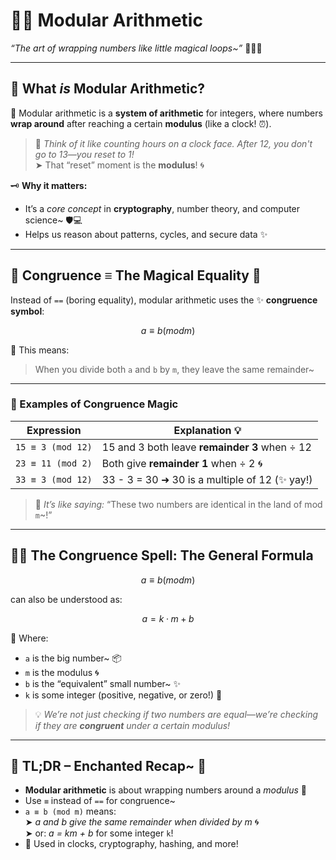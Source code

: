 # 🌟🔢 Modular Arithmetic

_“The art of wrapping numbers like little magical loops~”_ 🧙‍♀️💫

---

## 🎀 What _is_ Modular Arithmetic?

🧩 Modular arithmetic is a **system of arithmetic** for integers, where numbers **wrap around** after reaching a certain **modulus** (like a clock! ⏰).

> 🌸 _Think of it like counting hours on a clock face. After 12, you don't go to 13—you reset to 1!_  
> ➤ That “reset” moment is the **modulus**! 🌀

🗝️ **Why it matters:**

- It’s a _core concept_ in **cryptography**, number theory, and computer science~ 🛡️💻
- Helps us reason about patterns, cycles, and secure data ✨

---

## 🧪 Congruence ≡ The Magical Equality 💖

Instead of `==` (boring equality), modular arithmetic uses the ✨ **congruence symbol**:

```math
a ≡ b (mod m)
```

🧁 This means:

> When you divide both `a` and `b` by `m`, they leave the same remainder~

---

### 💬 Examples of Congruence Magic

| Expression        | Explanation 💡                                 |
| ----------------- | ---------------------------------------------- |
| `15 ≡ 3 (mod 12)` | 15 and 3 both leave **remainder 3** when ÷ 12  |
| `23 ≡ 11 (mod 2)` | Both give **remainder 1** when ÷ 2 🌀          |
| `33 ≡ 3 (mod 12)` | 33 - 3 = 30 ➜ 30 is a multiple of 12 (✨ yay!) |

> 🎀 _It’s like saying:_ “These two numbers are identical in the land of mod `m`~!”

---

## 🧙‍♀️ The Congruence Spell: The General Formula

```math
a ≡ b (mod m)
```

can also be understood as:

```math
a = k·m + b
```

🧪 Where:

- `a` is the big number~ 📦
- `m` is the modulus 🌀
- `b` is the “equivalent” small number~ ✨
- `k` is some integer (positive, negative, or zero!) 🧠

> 💡 _We’re not just checking if two numbers are equal—we’re checking if they are **congruent** under a certain modulus!_

---

## 🧠 TL;DR – Enchanted Recap~ 💫

- **Modular arithmetic** is about wrapping numbers around a _modulus_ 🎀
- Use `≡` instead of `==` for congruence~
- `a ≡ b (mod m)` means:  
  ➤ _a and b give the same remainder when divided by m_ 🌀  
  ➤ or: _a = km + b_ for some integer `k`!
- 🌟 Used in clocks, cryptography, hashing, and more!
